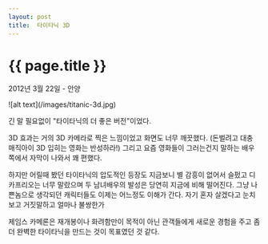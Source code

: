 ```yaml
---
layout: post
title:  타이타닉 3D
---
```


{{ page.title }}
================

<p class="meta">2012년 3월 22일 - 안양</p>
![alt text](/images/titanic-3d.jpg)

긴 말 필요없이 "타이타닉의 더 좋은 버전"이었다.

3D 효과는 거의 3D 카메라로 찍은 느낌이었고 화면도 너무 깨끗했다. (돈벌려고 대충 매직아이 3D 입히는 영화는 반성하라!) 그리고 요즘 영화들이 그러는건지 말하는 배우 쪽에서 자막이 나와서 꽤 편했다. 

하지만 어릴때 봤던 타이타닉의 압도적인 등장도 지금보니 별 감흥이 없어서 슬펐고 디카프리오는 너무 말랐으며 두 남녀배우의 발성은 당연히 지금에 비해 떨어진다. 그냥 나쁜놈으로 생각되던 캐릭터들도 이제는 어느정도 이해가 간다. 자기 혼자 살겠다고 눈치보고 거짓말하고 얼마나 불쌍한가  

제임스 카메론은 재개봉이나 화려함만이 목적이 아닌 관객들에게 새로운 경험을 주고 좀 더 완벽한 타이타닉을 만드는 것이 목표였던 것 같다. 